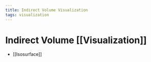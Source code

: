 ```yaml
---
title: Indirect Volume Visualization
tags: visualization
---
```


# Indirect Volume [[Visualization]]
- [[Isosurface]]




















